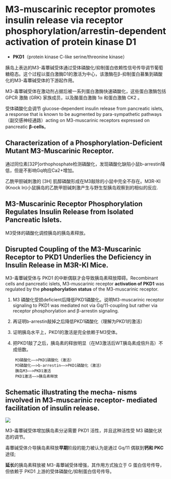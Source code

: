 # M3-muscarinic receptor promotes insulin release via receptor phosphorylation/arrestin-dependent activation of protein kinase D1



- **PKD1**（protein kinase C-like serine/threonine kinase）

胰岛上表达的M3-毒蕈碱受体通过受体磷酸化/抑制蛋白依赖性信号传导调节葡萄糖稳态。这个过程以蛋白激酶D1的激活为中心，该激酶在β-抑制蛋白募集到磷酸化的M3-毒蕈碱受体的下游起作用。

M3-毒蕈碱受体在激动剂占据后被一系列蛋白激酶快速磷酸化，这些蛋白激酶包括 GPCR 激酶 (GRK) 家族成员，以及酪蛋白激酶 1α 和蛋白激酶 CK2 。

受体磷酸化会调节 glucose-dependent insulin release from pancreatic islets, a response that is known to be augmented by para-sympathetic pathways （副交感神经通路）acting on M3-muscarinic receptors expressed on pancreatic **β-cells**。

## Characterization of a Phosphorylation-Deficient Mutant M3-Muscarinic Receptor. 
通过同位素[32P]orthophosphate检测磷酸化，发现磷酸化缺陷小鼠b-arrestin降低，但是不影响Gq响应Ca2+增加。

乙酰甲胆碱刺激的 [3H] 肌醇磷酸形成在M3敲除的小鼠中完全不存在。M3R-KI (Knock In)小鼠胰岛的乙酰甲胆碱刺激产生与野生型胰岛观察到的相似的反应.

## M3-Muscarinic Receptor Phosphorylation Regulates Insulin Release from Isolated Pancreatic Islets.
M3受体的磷酸化调控胰岛的胰岛素释放。

## Disrupted Coupling of the M3-Muscarinic Receptor to PKD1 Underlies the Deficiency in Insulin Release in M3R-KI Mice. 
M3-毒蕈碱受体与 PKD1 的中断偶联才会导致胰岛素释放障碍。Recombinant cells and pancreatic islets, M3-muscarinic receptor **activation of PKD1** was regulated by the **phosphorylation status** of the M3-muscarinic receptor.

1. M3 磷酸化受损deficient后降低PKD1磷酸化。说明M3-muscarinic receptor signaling to PKD1 was mediated not via Gq/11-coupling but rather via receptor phosphorylation and β-arrestin signaling.
1. 再证明b-arrestin敲掉之后降低PKD1磷酸化（理解为PKD1的激活）
1. 证明胰岛水平上，PKD1的激活是完全依赖于M3受体。
1. 把PKD1敲了之后，胰岛素的释放明显（在M3激活后WT胰岛素成倍升高）不成倍数。

		M3磷酸化——>PKD1磷酸化（激活）
		M3磷酸化——>b-arrestin——>PKD1磷酸化（激活）
		胰岛M3——>PKD1激活
		PKD1激活——>胰岛素释放

## Schematic illustrating the mecha- nisms involved in M3-muscarinic receptor- mediated facilitation of insulin release.

![](https://www.pnas.org/cms/10.1073/pnas.1011651107/asset/55310fd3-110f-4507-9308-e359fb01818d/assets/graphic/pnas.1011651107fig05.jpeg)

M3-毒蕈碱受体增加胰岛素分泌需要 PKD1 活性，并且这种活性受 M3 磷酸化状态的调节。

毒蕈碱受体介导胰岛素释放**早期**阶段的能力被认为是通过 Gq/11 偶联到**钙和 PKC** 途径;

**延长**的胰岛素释放被 M3-毒蕈碱受体增强，其作用方式独立于 G 蛋白信号传导，但依赖于 PKD1 上游的受体磷酸化/抑制蛋白信号传导。

